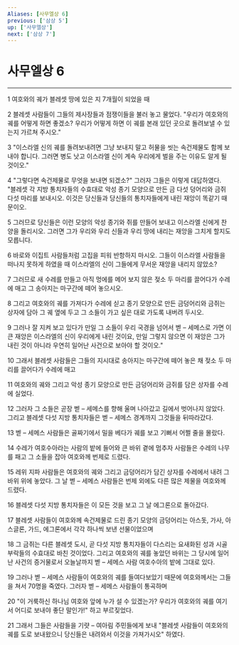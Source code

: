 ```yaml
---
Aliases: [사무엘상 6]
previous: ['삼상 5']
up: ['사무엘상']
next: ['삼상 7']
---
```

# 사무엘상 6

***


1 여호와의 궤가 블레셋 땅에 있은 지 7개월이 되었을 때 

2 블레셋 사람들이 그들의 제사장들과 점쟁이들을 불러 놓고 물었다. "우리가 여호와의 궤를 어떻게 하면 좋겠소? 우리가 어떻게 하면 이 궤를 본래 있던 곳으로 돌려보낼 수 있는지 가르쳐 주시오." 

3 "이스라엘 신의 궤를 돌려보내려면 그냥 보내지 말고 허물을 씻는 속건제물도 함께 보내야 합니다. 그러면 병도 낫고 이스라엘 신이 계속 우리에게 벌을 주는 이유도 알게 될 것이오." 

4 "그렇다면 속건제물로 무엇을 보내면 되겠소?" 그러자 그들은 이렇게 대답하였다. "블레셋 각 지방 통치자들의 수효대로 악성 종기 모양으로 만든 금 다섯 덩어리와 금쥐 다섯 마리를 보내시오. 이것은 당신들과 당신들의 통치자들에게 내린 재앙이 똑같기 때문이오. 

5 그러므로 당신들은 이런 모양의 악성 종기와 쥐를 만들어 보내고 이스라엘 신에게 찬양을 돌리시오. 그러면 그가 우리와 우리 신들과 우리 땅에 내리는 재앙을 그치게 할지도 모릅니다. 

6 바로와 이집트 사람들처럼 고집을 피워 반항하지 마시오. 그들이 이스라엘 사람들을 떠나지 못하게 하였을 때 이스라엘의 신이 그들에게 무서운 재앙을 내리지 않았소? 

7 그러므로 새 수레를 만들고 아직 멍에를 메어 보지 않은 젖소 두 마리를 끌어다가 수레에 매고 그 송아지는 마구간에 떼어 놓으시오. 

8 그리고 여호와의 궤를 가져다가 수레에 싣고 종기 모양으로 만든 금덩어리와 금쥐는 상자에 담아 그 궤 옆에 두고 그 소들이 가고 싶은 대로 가도록 내버려 두시오. 

9 그러나 잘 지켜 보고 있다가 만일 그 소들이 우리 국경을 넘어서 벧 – 세메스로 가면 이 큰 재앙은 이스라엘의 신이 우리에게 내린 것이요, 만일 그렇지 않으면 이 재앙은 그가 내린 것이 아니라 우연히 일어난 사건으로 보아야 할 것이오." 

10 그래서 블레셋 사람들은 그들의 지시대로 송아지는 마구간에 떼어 놓은 채 젖소 두 마리를 끌어다가 수레에 매고 

11 여호와의 궤와 그리고 악성 종기 모양으로 만든 금덩어리와 금쥐를 담은 상자를 수레에 실었다. 

12 그러자 그 소들은 곧장 벧 – 세메스를 향해 울며 나아갔고 길에서 벗어나지 않았다. 그리고 블레셋 다섯 지방 통치자들은 벧 – 세메스 경계까지 그것들을 뒤따라갔다. 

13 벧 – 세메스 사람들은 골짜기에서 밀을 베다가 궤를 보고 기뻐서 어쩔 줄을 몰랐다. 

14 수레가 여호수아라는 사람의 밭에 들어와 큰 바위 곁에 멈추자 사람들은 수레의 나무를 패고 그 소들을 잡아 여호와께 번제로 드렸다. 

15 레위 지파 사람들은 여호와의 궤와 그리고 금덩어리가 담긴 상자를 수레에서 내려 그 바위 위에 놓았다. 그 날 벧 – 세메스 사람들은 번제 외에도 다른 많은 제물을 여호와께 드렸다. 

16 블레셋 다섯 지방 통치자들은 이 모든 것을 보고 그 날 에그론으로 돌아갔다. 

17 블레셋 사람들이 여호와께 속건제물로 드린 종기 모양의 금덩어리는 아스돗, 가사, 아스글론, 가드, 에그론에서 각각 하나씩 보낸 선물이었으며 

18 그 금쥐는 다른 블레셋 도시, 곧 다섯 지방 통치자들이 다스리는 요새화된 성과 시골 부락들의 수효대로 바친 것이었다. 그리고 여호와의 궤를 놓았던 바위는 그 당시에 일어난 사건의 증거물로서 오늘날까지 벧 – 세메스 사람 여호수아의 밭에 그대로 있다. 

19 그러나 벧 – 세메스 사람들이 여호와의 궤를 들여다보았기 때문에 여호와께서는 그들을 쳐서 70명을 죽였다. 그러자 벧 – 세메스 사람들이 통곡하며 

20 "이 거룩하신 하나님 여호와 앞에 누가 설 수 있겠는가? 우리가 여호와의 궤를 여기서 어디로 보내야 좋단 말인가!" 하고 부르짖었다. 

21 그래서 그들은 사람들을 기럇 – 여아림 주민들에게 보내 "블레셋 사람들이 여호와의 궤를 도로 보내왔으니 당신들은 내려와서 이것을 가져가시오" 하였다.
